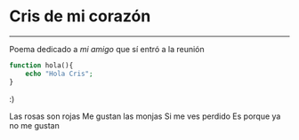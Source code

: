 # Cris de mi corazón
---
Poema dedicado a *mi amigo* que sí entró a la reunión

```php
function hola(){
	echo "Hola Cris";
}
```

:)

Las rosas son rojas
Me gustan las monjas
Si me ves perdido
Es porque ya no me gustan